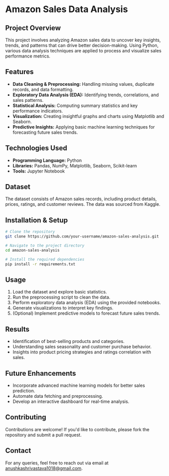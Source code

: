 # Amazon Sales Data Analysis

## Project Overview
This project involves analyzing Amazon sales data to uncover key insights, trends, and patterns that can drive better decision-making. Using Python, various data analysis techniques are applied to process and visualize sales performance metrics.

## Features
- **Data Cleaning & Preprocessing:** Handling missing values, duplicate records, and data formatting.
- **Exploratory Data Analysis (EDA):** Identifying trends, correlations, and sales patterns.
- **Statistical Analysis:** Computing summary statistics and key performance indicators.
- **Visualization:** Creating insightful graphs and charts using Matplotlib and Seaborn.
- **Predictive Insights:** Applying basic machine learning techniques for forecasting future sales trends.

## Technologies Used
- **Programming Language:** Python
- **Libraries:** Pandas, NumPy, Matplotlib, Seaborn, Scikit-learn
- **Tools:** Jupyter Notebook

## Dataset
The dataset consists of Amazon sales records, including product details, prices, ratings, and customer reviews. The data was sourced from Kaggle.

## Installation & Setup
```sh
# Clone the repository
git clone https://github.com/your-username/amazon-sales-analysis.git

# Navigate to the project directory
cd amazon-sales-analysis

# Install the required dependencies
pip install -r requirements.txt
```

## Usage
1. Load the dataset and explore basic statistics.
2. Run the preprocessing script to clean the data.
3. Perform exploratory data analysis (EDA) using the provided notebooks.
4. Generate visualizations to interpret key findings.
5. (Optional) Implement predictive models to forecast future sales trends.

## Results
- Identification of best-selling products and categories.
- Understanding sales seasonality and customer purchase behavior.
- Insights into product pricing strategies and ratings correlation with sales.

## Future Enhancements
- Incorporate advanced machine learning models for better sales prediction.
- Automate data fetching and preprocessing.
- Develop an interactive dashboard for real-time analysis.

## Contributing
Contributions are welcome! If you'd like to contribute, please fork the repository and submit a pull request.

## Contact
For any queries, feel free to reach out via email at [anushkashrivastava1018@gmail.com](mailto:anushkashrivastava1018@gmail.com).

